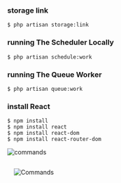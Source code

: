 ### storage link

```$ php artisan storage:link```  

### running The Scheduler Locally

```$ php artisan schedule:work```

### running The Queue Worker

```$ php artisan queue:work```

### install React

```$ npm install```  
```$ npm install react```  
```$ npm install react-dom```  
```$ npm install react-router-dom```  

![commands](img/commands.jpg "Commands")

<img src="img/commands.jpg" alt="Commands" style="margin: 15px;"/>

